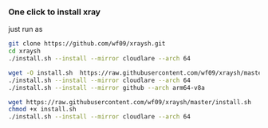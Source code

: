 ### One click to install xray

just run as 

```bash
git clone https://github.com/wf09/xraysh.git
cd xraysh
./install.sh --install --mirror cloudlare --arch 64
```

```bash
wget -O install.sh  https://raw.githubusercontent.com/wf09/xraysh/master/install.sh && chmod +x install.sh
./install.sh --install --mirror cloudlare --arch 64
./install.sh --install --mirror github --arch arm64-v8a

```

```bash
wget https://raw.githubusercontent.com/wf09/xraysh/master/install.sh 
chmod +x install.sh
./install.sh --install --mirror cloudlare --arch 64
```

